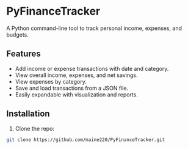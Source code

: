 # PyFinanceTracker

A Python command-line tool to track personal income, expenses, and budgets.

## Features
- Add income or expense transactions with date and category.
- View overall income, expenses, and net savings.
- View expenses by category.
- Save and load transactions from a JSON file.
- Easily expandable with visualization and reports.

## Installation
1. Clone the repo:
```bash
git clone https://github.com/maine220/PyFinanceTracker.git
